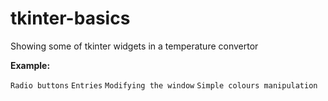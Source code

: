 # tkinter-basics
Showing some of tkinter widgets in a temperature convertor

**Example:**

`Radio buttons`
`Entries`
`Modifying the window`
`Simple colours manipulation`
